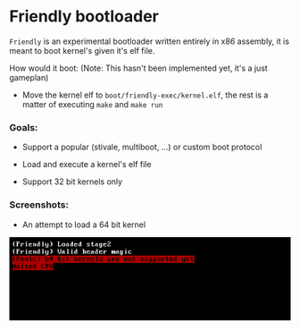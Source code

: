 # Friendly bootloader

`Friendly` is an experimental bootloader written entirely in x86 assembly, it is meant to boot kernel's given it's elf file.

How would it boot: (Note: This hasn't been implemented yet, it's a just gameplan)
- Move the kernel elf to `boot/friendly-exec/kernel.elf`, the rest is a matter of executing `make` and `make run`

### Goals:    
- Support a popular (stivale, multiboot, ...) or custom boot protocol
    
- Load and execute a kernel's elf file
    
- Support 32 bit kernels only

### Screenshots:
- An attempt to load a 64 bit kernel
<img src="demo/64-bit-elf.png">
